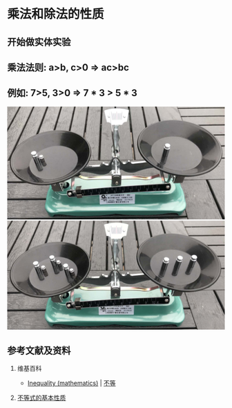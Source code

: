 # 乘法和除法的性质

## 开始做实体实验

## 乘法法则: a>b, c>0 => ac>bc
## 例如: 7>5, 3>0 => 7 * 3 > 5 * 3

![](/images/极大和极小/不等式的基本性质和移项变号法则/乘法和除法的性质/1a1.jpg)
![](/images/极大和极小/不等式的基本性质和移项变号法则/乘法和除法的性质/1a2.jpg)

## 参考文献及资料

1. 维基百科
	- [Inequality (mathematics)](https://en.wikipedia.org/wiki/Inequality_(mathematics)) | [不等](https://zh.wikipedia.org/wiki/不等) 

2. [不等式的基本性质](https://baike.baidu.com/item/%E4%B8%8D%E7%AD%89%E5%BC%8F%E7%9A%84%E5%9F%BA%E6%9C%AC%E6%80%A7%E8%B4%A8/7969725)  

